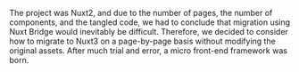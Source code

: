 The project was Nuxt2, and due to the number of pages, the number of components, and the tangled code, we had to conclude that migration using Nuxt Bridge would inevitably be difficult.
Therefore, we decided to consider how to migrate to Nuxt3 on a page-by-page basis without modifying the original assets.
After much trial and error, a micro front-end framework was born.
